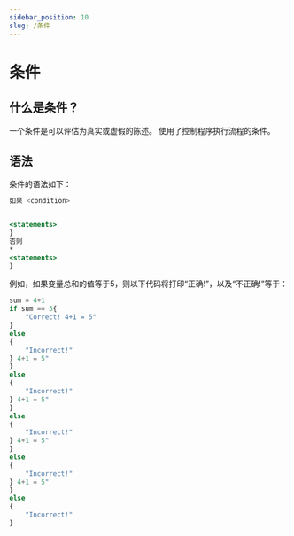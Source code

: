 ```yaml
---
sidebar_position: 10
slug: /条件
---
```


# 条件

## 什么是条件？

一个条件是可以评估为真实或虚假的陈述。 使用了控制程序执行流程的条件。

## 语法

条件的语法如下：

```jsx
如果 <condition>


<statements>
}
否则
*
<statements>
}
```

例如，如果变量总和的值等于5，则以下代码将打印“正确!”，以及“不正确!”等于：


```jsx
sum = 4+1
if sum == 5{
    "Correct! 4+1 = 5"
}
else
{
    "Incorrect!"
} 4+1 = 5"
}
else
{
    "Incorrect!"
} 4+1 = 5"
}
else
{
    "Incorrect!"
} 4+1 = 5"
}
else
{
    "Incorrect!"
} 4+1 = 5"
}
else
{
    "Incorrect!"
}
```

